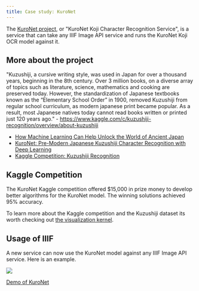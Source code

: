 ```yaml
---
title: Case study: KuroNet
---
```


The [KuroNet project](http://codh.rois.ac.jp/kuronet/), or "KuroNet Koji Character Recognition Service", is a service that can take any IIIF Image API service and runs the KuroNet Koji OCR model against it.

## More about the project

"Kuzushiji, a cursive writing style, was used in Japan for over a thousand years, beginning in the 8th century. Over 3 million books, on a diverse array of topics such as literature, science, mathematics and cooking are preserved today. However, the standardization of Japanese textbooks known as the “Elementary School Order” in 1900, removed Kuzushiji from regular school curriculum, as modern japanese print became popular. As a result, most Japanese natives today cannot read books written or printed just 120 years ago." - https://www.kaggle.com/c/kuzushiji-recognition/overview/about-kuzushiji
 
 
 - [How Machine Learning Can Help Unlock the World of Ancient Japan](https://thegradient.pub/machine-learning-ancient-japan/)
 - [KuroNet: Pre-Modern Japanese Kuzushiji Character Recognition with Deep Learning](https://arxiv.org/pdf/1910.09433v1.pdf)
 - [Kaggle Competition: Kuzushiji Recognition](https://www.kaggle.com/c/kuzushiji-recognition)

## Kaggle Competition

The KuroNet Kaggle competition offered $15,000 in prize money to develop better algorithms for the KuroNet model. The winning solutions achieved 95% accuracy.

To learn more about the Kaggle competition and the Kuzushiji dataset its worth checking out [the visualization kernel](https://www.kaggle.com/anokas/kuzushiji-visualisation/notebook).

## Usage of IIIF

A new service can now use the KuroNet model against any IIIF Image API service. Here is an example.

![](/img/kuronetexample.png)

[Demo of KuroNet](http://codh.rois.ac.jp/kuronet/iiif-curation-viewer/?manifest=http://codh.rois.ac.jp/pmjt/book/200003080/manifest.json&pos=6&lang=en)
